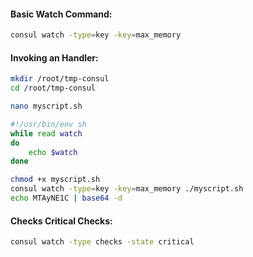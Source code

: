 #### Basic Watch Command:
```sh
consul watch -type=key -key=max_memory
```

#### Invoking an Handler:
```sh
mkdir /root/tmp-consul
cd /root/tmp-consul
```
```sh
nano myscript.sh
```
```sh
#!/usr/bin/env sh
while read watch
do
    echo $watch
done
```
```sh
chmod +x myscript.sh
consul watch -type=key -key=max_memory ./myscript.sh
echo MTAyNE1C | base64 -d
```
#### Checks Critical Checks:
```sh
consul watch -type checks -state critical
```

